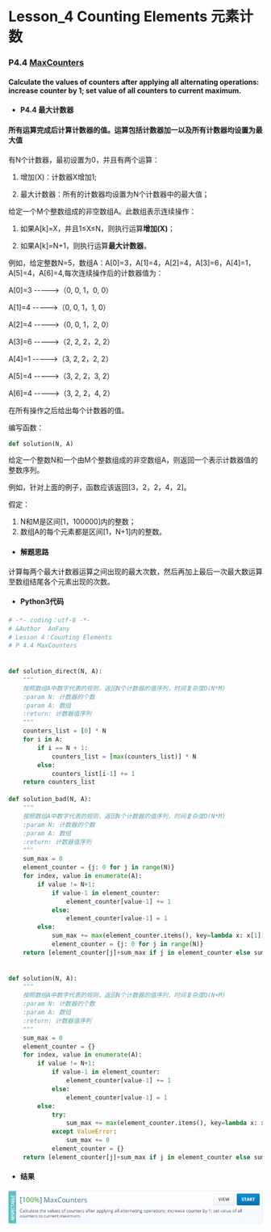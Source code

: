 # Lesson_4 Counting Elements 元素计数

### P4.4 [MaxCounters](https://app.codility.com/programmers/lessons/4-counting_elements/max_counters/)


#### Calculate the values of counters after applying all alternating operations: increase counter by 1; set value of all counters to current maximum.


* #### P4.4 最大计数器

#### 所有运算完成后计算计数器的值。运算包括计数器加一以及所有计数器均设置为最大值

有N个计数器，最初设置为0，并且有两个运算：

   1. 增加(X)：计数器X增加1;

   2. 最大计数器：所有的计数器均设置为N个计数器中的最大值；


给定一个M个整数组成的非空数组A。此数组表示连续操作：

   1. 如果A[k]=X，并且1≤X≤N，则执行运算**增加(X)**；

   2. 如果A[k]=N+1，则执行运算**最大计数器**。


例如，给定整数N=5，数组A：A[0]=3，A[1]=4，A[2]=4，A[3]=6，A[4]=1，A[5]=4，A[6]=4,每次连续操作后的计数器值为：

A[0]=3 ----->（0, 0, 1，0, 0）

A[1]=4 ----->（0, 0, 1，1, 0）

A[2]=4 ----->（0, 0, 1，2, 0）

A[3]=6 ----->（2, 2, 2，2, 2）

A[4]=1 ----->（3, 2, 2，2, 2）

A[5]=4 ----->（3, 2, 2，3, 2）

A[6]=4 ----->（3, 2, 2，4, 2）

在所有操作之后给出每个计数器的值。


编写函数：
```python
def solution(N, A)
```

给定一个整数N和一个由M个整数组成的非空数组A，则返回一个表示计数器值的整数序列。

例如，针对上面的例子，函数应该返回[3，2，2，4，2]。


假定：
  1. N和M是区间[1，100000]内的整数；
  2. 数组A的每个元素都是区间[1，N+1]内的整数。



* #### 解题思路

计算每两个最大计数器运算之间出现的最大次数，然后再加上最后一次最大数运算至数组结尾各个元素出现的次数。

* #### Python3代码
```python
# -*- coding：utf-8 -*-
# &Author  AnFany
# Lesson 4：Counting Elements
# P 4.4 MaxCounters


def solution_direct(N, A):
    """
    按照数组A中数字代表的规则，返回N个计数器的值序列，时间复杂度O(N*M)
    :param N: 计数器的个数
    :param A: 数组
    :return: 计数器值序列
    """
    counters_list = [0] * N
    for i in A:
        if i == N + 1:
            counters_list = [max(counters_list)] * N
        else:
            counters_list[i-1] += 1
    return counters_list

def solution_bad(N, A):
    """
    按照数组A中数字代表的规则，返回N个计数器的值序列，时间复杂度O(N*M)
    :param N: 计数器的个数
    :param A: 数组
    :return: 计数器值序列
    """
    sum_max = 0
    element_counter = {j: 0 for j in range(N)}
    for index, value in enumerate(A):
        if value != N+1:
            if value-1 in element_counter:
                element_counter[value-1] += 1
            else:
                element_counter[value-1] = 1
        else:
            sum_max += max(element_counter.items(), key=lambda x: x[1])[1]
            element_counter = {j: 0 for j in range(N)}
    return [element_counter[j]+sum_max if j in element_counter else sum_max for j in range(N)]


def solution(N, A):
    """
    按照数组A中数字代表的规则，返回N个计数器的值序列，时间复杂度O(N+M)
    :param N: 计数器的个数
    :param A: 数组
    :return: 计数器值序列
    """
    sum_max = 0
    element_counter = {}
    for index, value in enumerate(A):
        if value != N+1:
            if value-1 in element_counter:
                element_counter[value-1] += 1
            else:
                element_counter[value-1] = 1
        else:
            try:
                sum_max += max(element_counter.items(), key=lambda x: x[1])[1]
            except ValueError:
                sum_max += 0
            element_counter = {}
    return [element_counter[j]+sum_max if j in element_counter else sum_max for j in range(N)]
```

* #### 结果

![image](https://github.com/Anfany/Codility-Lessons-By-Python3/blob/master/L4_Counting%20Elements/4.4.png)
